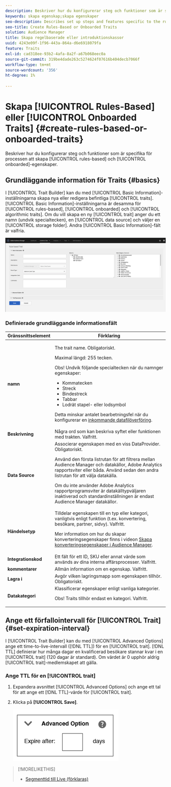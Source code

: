 ```yaml
---
description: Beskriver hur du konfigurerar steg och funktioner som är specifika för den regelbaserade processen att skapa anpassade egenskaper.
keywords: skapa egenskap;skapa egenskaper
seo-description: Describes set up steps and features specific to the rules-based and onboarded trait creation process.
seo-title: Create Rules-Based or Onboarded Traits
solution: Audience Manager
title: Skapa regelbaserade eller introduktionskassor
uuid: 4243e09f-1f96-443a-864a-d6e6918079fa
feature: Traits
exl-id: cad318ee-93b2-4afa-8a2f-a67b068eec0a
source-git-commit: 319be4dade263c5274624f07616b404decb7066f
workflow-type: tm+mt
source-wordcount: '356'
ht-degree: 1%

---
```


# Skapa [!UICONTROL Rules-Based] eller [!UICONTROL Onboarded Traits] {#create-rules-based-or-onboarded-traits}

Beskriver hur du konfigurerar steg och funktioner som är specifika för processen att skapa [!UICONTROL rules-based] och [!UICONTROL onboarded]-egenskaper.

<!-- c_tb_rules_traits.xml -->

## Grundläggande information för Traits {#basics}

I [!UICONTROL Trait Builder] kan du med [!UICONTROL Basic Information]-inställningarna skapa nya eller redigera befintliga [!UICONTROL traits]. [!UICONTROL Basic Information]-inställningarna är desamma för [!UICONTROL rules-based], [!UICONTROL onboarded] och [!UICONTROL algorithmic traits]. Om du vill skapa en ny [!UICONTROL trait] anger du ett namn (undvik specialtecken), en [!UICONTROL data source] och väljer en [!UICONTROL storage folder]. Andra [!UICONTROL Basic Information]-fält är valfria.

<!-- c_tb_basics.xml -->

![create-trait](assets/create-trait.png)

### Definierade grundläggande informationsfält

<table id="table_42AEC7A5B22346C5BB996D2D36C56229"> 
 <thead> 
  <tr> 
   <th colname="col1" class="entry"> Gränssnittselement </th> 
   <th colname="col2" class="entry"> Förklaring </th> 
  </tr> 
 </thead>
 <tbody> 
  <tr> 
   <td colname="col1"> <b><span class="uicontrol"> namn </span></b> </td> 
   <td colname="col2"> <p>The trait name. Obligatoriskt. </p> <p>Maximal längd: 255 tecken. </p> <p> <p>Obs! Undvik följande specialtecken när du namnger egenskaper: 
      <ul id="ul_AB38A333F21A4AA9B5656CBA69BA65E3"> 
       <li id="li_0E5033B540BC41E799075845388E85A7">Kommatecken </li> 
       <li id="li_B1A6C3E3FB98473A91E4675EE09460F0">Streck </li> 
       <li id="li_579302FE34B64FE0AE3C751012839229">Bindestreck </li> 
       <li id="li_44890F738CC64E449CC2545D701ECBC7">Tabbar </li> 
       <li id="li_C203837501A94342923C99A7DAD1ED61">Lodrät stapel- eller lodsymbol </li> 
      </ul> </p> </p> <p>Detta minskar antalet bearbetningsfel när du konfigurerar en <a href="../../integration/sending-audience-data/batch-data-transfer-explained/inbound-file-contents.md"> inkommande datafilöverföring</a>. </p> </td> 
  </tr> 
  <tr> 
   <td colname="col1"> <b><span class="uicontrol"> Beskrivning</span></b> </td> 
   <td colname="col2"> Några ord som kan beskriva syftet eller funktionen med trakten. Valfritt. </td> 
  </tr> 
  <tr> 
   <td colname="col1"> <b><span class="uicontrol"> Data Source</span></b> </td> 
   <td colname="col2"> Associerar egenskapen med en viss DataProvider. Obligatoriskt. <p>Använd den första listrutan för att filtrera mellan Audience Manager och datakällor, Adobe Analytics rapportsviter eller båda. Använd sedan den andra listrutan för att välja datakälla.</p><p> Om du inte använder Adobe Analytics rapportprogramsviter är datakälltypväljaren inaktiverad och standardinställningen är endast Audience Manager datakällor.</p>  </td> 
  </tr>
   <tr> 
   <td colname="col1"> <b><span class="uicontrol"> Händelsetyp </span></b> </td> 
   <td colname="col2"> Tilldelar egenskapen till en typ eller kategori, vanligtvis enligt funktion (t.ex. konvertering, besökare, partner, sidvy). Valfritt. <p> Mer information om hur du skapar konverteringsegenskaper finns i videon <a href="https://experienceleague.adobe.com/docs/audience-manager-learn/tutorials/build-and-manage-audiences/traits-and-segments/creating-conversion-traits.html?lang=sv-SE">Skapa konverteringsegenskaper i Audience Manager</a>. </p></td> 
  </tr> 
  <tr> 
   <td colname="col1"> <b><span class="uicontrol"> Integrationskod </span></b> </td> 
   <td colname="col2"> Ett fält för ett ID, SKU eller annat värde som används av dina interna affärsprocesser. Valfritt. </td> 
  </tr> 
  <tr> 
   <td colname="col1"> <b><span class="uicontrol"> kommentarer</span></b> </td> 
   <td colname="col2"> Allmän information om en egenskap. Valfritt. </td> 
  </tr> 
  <tr> 
   <td colname="col1"> <b><span class="uicontrol"> Lagra i </span></b> </td> 
   <td colname="col2"> Avgör vilken lagringsmapp som egenskapen tillhör. Obligatoriskt. </td> 
  </tr> 
  <tr> 
   <td colname="col1"> <b><span class="uicontrol"> Datakategori </span></b> </td> 
   <td colname="col2"> Klassificerar egenskaper enligt vanliga kategorier. <p>Obs! Traits tillhör endast en kategori. Valfritt. </p> </td> 
  </tr> 
 </tbody> 
</table>

## Ange ett förfallointervall för [!UICONTROL Trait] {#set-expiration-interval}

I [!UICONTROL Trait Builder] kan du med [!UICONTROL Advanced Options] ange ett time-to-live-intervall ([!DNL TTL]) för en [!UICONTROL trait]. [!DNL TTL] definierar hur många dagar en kvalificerad besökare stannar kvar i en [!UICONTROL trait] (120 dagar är standard). Om värdet är 0 upphör aldrig [!UICONTROL trait]-medlemskapet att gälla.

<!-- t_tb_ttl.xml -->

### Ange TTL för en [!UICONTROL trait]

1. Expandera avsnittet [!UICONTROL Advanced Options] och ange ett tal för att ange ett [!DNL TTL]-värde för [!UICONTROL trait].
1. Klicka på **[!UICONTROL Save]**.

   ![](assets/TTL.png)

>[!MORELIKETHIS]
>
>* [Segmenttid till Live (förklaras)](../../features/traits/segment-ttl-explained.md)
